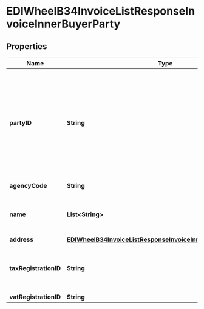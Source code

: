 

# EDIWheelB34InvoiceListResponseInvoiceInnerBuyerParty


## Properties

| Name | Type | Description | Notes |
|------------ | ------------- | ------------- | -------------|
|**partyID** | **String** | Customer Account Michelin Bill To (BT) Number. Michelin assigned Bill To number for customer account. This is a 7 or 9 digit number. |  |
|**agencyCode** | **String** | Fixed value &#x3D; 91 |  |
|**name** | **List&lt;String&gt;** | Customer Account Michelin Bill To (BT) Name. |  [optional] |
|**address** | [**EDIWheelB34InvoiceListResponseInvoiceInnerBuyerPartyAddress**](EDIWheelB34InvoiceListResponseInvoiceInnerBuyerPartyAddress.md) |  |  [optional] |
|**taxRegistrationID** | **String** | Customer Tax Payer ID. Example: ##-###-####. |  [optional] |
|**vatRegistrationID** | **String** |  |  [optional] |



